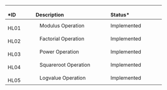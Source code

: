 
|`      `*ID|`                 `Description|`            `Status*|
| :- | :- | :- |
|`    `HL01|` `  Modulus Operation   | Implemented |
|`    `HL02|` `  Factorial Operation  | Implemented |
|`    `HL03|` `  Power Operation | Implemented |
|`    `HL04|` `  Squareroot Operation| Implemented |
|`    `HL05|` `  Logvalue Operation| Implemented |

